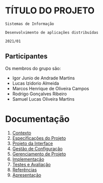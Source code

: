 # TÍTULO DO PROJETO

`Sistemas de Informação`

`Desenvolvimento de aplicações distribuídas`

`2021/01`

## Participantes

Os membros do grupo são: 
- Igor Junio de Andrade Martins
- Lucas Izidorio Almeida
- Marcos Henrique de Oliveira Campos
- Rodrigo Gonçalves Ribeiro
- Samuel Lucas Oliveira Martins

# Documentação

1. [Contexto](docs/1-Contexto.md)
2. [Especificações do Projeto](docs/2-Especificação.md)
3. [Projeto da Interface](docs/3-Interface.md)
4. [Gestão de Configuração](docs/4-Gestão-Configuração.md)
5. [Gerenciamento de Projeto](docs/5-Gerenciamento-Projeto.md)
6. [Implementação](docs/6-Implementação.md)
7. [Testes e Avaliação](docs/7-Testes.md)
8. [Referências](docs/8-Referências.md)
9. [Apresentação](docs/9-Apresentação.md)
